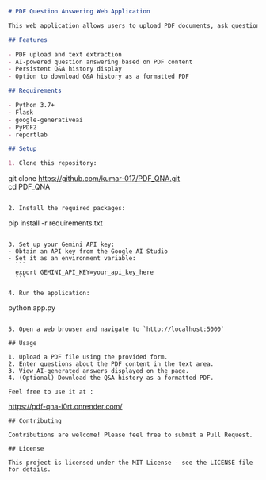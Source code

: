 
```markdown
# PDF Question Answering Web Application

This web application allows users to upload PDF documents, ask questions about the content, and receive AI-generated answers. It uses Google's Gemini AI for natural language processing and question answering.

## Features

- PDF upload and text extraction
- AI-powered question answering based on PDF content
- Persistent Q&A history display
- Option to download Q&A history as a formatted PDF

## Requirements

- Python 3.7+
- Flask
- google-generativeai
- PyPDF2
- reportlab

## Setup

1. Clone this repository:
   ```
   git clone https://github.com/kumar-017/PDF_QNA.git <br>
   cd PDF_QNA
   ```

2. Install the required packages:
   ```
   pip install -r requirements.txt
   ```

3. Set up your Gemini API key:
   - Obtain an API key from the Google AI Studio
   - Set it as an environment variable:
     ```
     export GEMINI_API_KEY=your_api_key_here
     ```

4. Run the application:
   ```
   python app.py
   ```

5. Open a web browser and navigate to `http://localhost:5000`

## Usage

1. Upload a PDF file using the provided form.
2. Enter questions about the PDF content in the text area.
3. View AI-generated answers displayed on the page.
4. (Optional) Download the Q&A history as a formatted PDF.

Feel free to use it at :
```
https://pdf-qna-i0rt.onrender.com/
```
## Contributing

Contributions are welcome! Please feel free to submit a Pull Request.

## License

This project is licensed under the MIT License - see the LICENSE file for details.
```
